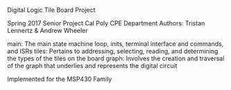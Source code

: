 Digital Logic Tile Board Project

Spring 2017 Senior Project
Cal Poly CPE Department
Authors: Tristan Lennertz & Andrew Wheeler

main: The main state machine loop, inits, terminal interface and commands, and ISRs
tiles: Pertains to addressing, selecting, reading, and determining the types of the tiles on the board
graph: Involves the creation and traversal of the graph that underlies and represents the digital circuit

Implemented for the MSP430 Family
